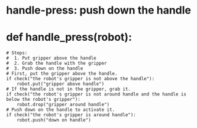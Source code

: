 # handle-press: push down the handle
# def handle_press(robot):
    # Steps:
    #  1. Put gripper above the handle
    #  2. Grab the handle with the gripper
    #  3. Push down on the handle
    # First, put the gripper above the handle.
    if check("the robot's gripper is not above the handle"):
        robot.put("gripper above handle")
    # If the handle is not in the gripper, grab it.
    if check("the robot's gripper is not around handle and the handle is below the robot's gripper"):
        robot.drop("gripper around handle")
    # Push down on the handle to activate it.
    if check("the robot's gripper is around handle"):
        robot.push("down on handle")